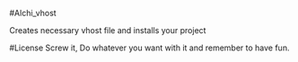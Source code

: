 #Alchi_vhost

Creates necessary vhost file and installs your project

#License
Screw it, Do whatever you want with it and remember to have fun. 

